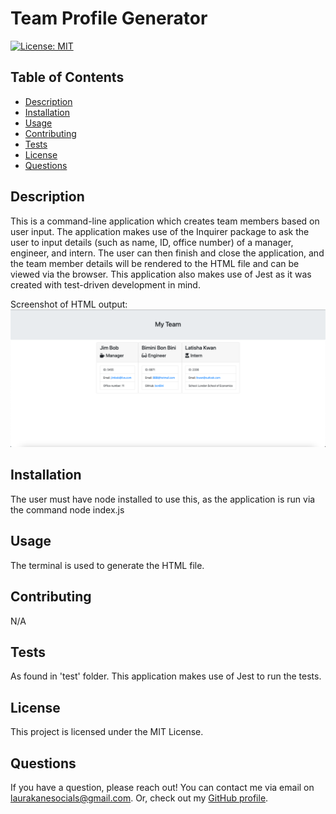 # Team Profile Generator
[![License: MIT](https://img.shields.io/badge/License-MIT-yellow.svg)](https://opensource.org/licenses/MIT)

## Table of Contents
* [Description](#description)
* [Installation](#installation)
* [Usage](#usage)
* [Contributing](#contributing)
* [Tests](#tests)
* [License](#license)
* [Questions](#questions)

## Description
This is a command-line application which creates team members based on user input. The application makes use of the Inquirer package to ask the user to input details (such as name, ID, office number) of a manager, engineer, and intern. The user can then finish and close the application, and the team member details will be rendered to the HTML file and can be viewed via the browser. This application also makes use of Jest as it was created  with test-driven development in mind.

Screenshot of HTML output:
![](./assets/screenshot.png)

## Installation
The user must have node installed to use this, as the application is run via the command node index.js

## Usage
The terminal is used to generate the HTML file. 

## Contributing
N/A

## Tests
As found in 'test' folder. This application makes use of Jest to run the tests.

## License
This project is licensed under the MIT License.

## Questions
If you have a question, please reach out! You can contact me via email on laurakanesocials@gmail.com. 
Or, check out my [GitHub profile](https://github.com/kauralane).